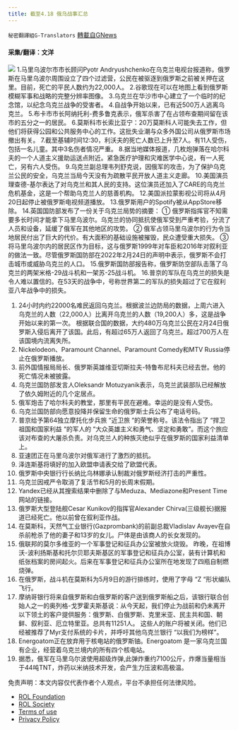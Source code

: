 ```yaml
---
title: 截至4.18 俄乌战事汇总
---
```

`秘密翻譯組G-Translators` [轉載自GNews](https://gnews.org/zh-hans/2368943/)

#### 采集/翻译：文洋
![](https://assets.gnews.org/wp-content/uploads/2022/04/16502988461.png)
1.马里乌波尔市市长顾问Pyotr Andryushchenko在乌克兰电视台报道称，俄罗斯在马里乌波尔周围设立了四个过滤营，公民在被驱逐到俄罗斯之前被关押在这里。目前，死亡的平民人数约为22,000人。
2.谷歌现在可以在地图上看到俄罗斯模糊军事和战略的完整分辨率图像。
3.乌克兰在华沙市中心建立了一个临时的纪念馆，以纪念乌克兰战争的受害者。
4.自战争开始以来，已有近500万人逃离乌克兰。
5.布卡市市长阿纳托利-费多鲁克表示，俄军杀害了在占领布查期间留在该市的五分之一的居民。
6.莫斯科市长索比亚宁：20万莫斯科人可能失去工作，但他们将获得公园和公共服务中心的工作。这批失业潮与众多外国公司从俄罗斯市场撤出有关。
7.截至基辅时间12:30，利沃夫的死亡人数已上升至7人。有11人受伤，包括一名儿童。其中3名伤者情况严重。
8.据当地媒体报道，几枚炮弹落在哈尔科夫的一个人道主义援助运送点附近。紧急医疗护理和灾难医学中心说，有一人死亡，另有六人受伤。
9.乌克兰副总理韦列舒克说，因俄军的攻击，为了保护乌克兰公民的安全，乌克兰当局今天没有为疏散平民开放人道主义走廊。
10.美国演员理查德-基尔表达了对乌克兰和其人民的支持。这位演员还加入了CARE的乌克兰危机基金，这是一个帮助乌克兰人的慈善机构。
12.美国派拉蒙影视公司将从4月20日起停止被俄罗斯电视频道播放。
13.俄罗斯用户的Spotify被从AppStore移除。
14.英国国防部发布了一份关于乌克兰局势的摘要：
① 俄罗斯指挥官不知需要多长时间才能拿下马里乌波尔。乌克兰的协同抵抗使俄军受到严重考验，分流了人员和设备，延缓了俄军在其他地区的攻势。
② 俄军占领马里乌波尔的行为令当地居民付出了巨大的代价。有大面积的基础设施被摧毁，民众遭受重大损失。
③ 将马里乌波尔内的居民区作为目标，这与俄罗斯1999年对车臣和2016年对叙利亚的做法一致。尽管俄罗斯国防部在2022年2月24日的声明中表示，俄罗斯不会打击城市或威胁乌克兰的人口。
15.俄罗斯国防部报告称，俄罗斯防空部队击落了乌克兰的两架米格-29战斗机和一架苏-25战斗机。
16.普京的军队在乌克兰的损失是令人难以置信的。在53天的战争中，号称世界第二的军队的损失超过了它在叙利亚八年战争中的损失。

1. 24小时内约22000名难民返回乌克兰。根据波兰边防局的数据，上周六进入乌克兰的人数（22,000人）比离开乌克兰的人数（19,200人）多，这是战争开始以来的第一次。
根据联合国的数据，大约480万乌克兰公民在2月24日俄罗斯入侵后离开了该国。此后，有超过65万人返回了乌克兰。超过700万人在该国境内流离失所。
2. Nickelodeon、Paramount Channel、Paramount Comedy和MTV Russia停止在俄罗斯播放。
3. 前外国情报局局长、俄罗斯英雄维亚切斯拉夫-特鲁布尼科夫已经去世。他的死亡情况未被披露。
4. 乌克兰国防部发言人Oleksandr Motuzyanik表示，乌克兰武装部队已经解放了依久姆附近的几个定居点。
5. 俄军炮击了哈尔科夫的教堂，那里有平民在避难。幸运的是没有人受伤。
6. 乌克兰国防部向愿意投降并保留生命的俄罗斯士兵公布了电话号码。
7. 普京给予第64独立摩托化步兵旅 “近卫旅 “的荣誉称号。该法令指出了 “捍卫祖国和国家利益 “的军人的 “大众英雄主义和勇气、坚定和勇敢”。而这个旅应该对布查的大屠杀负责。对乌克兰人的种族灭绝似乎在俄罗斯的国家利益清单上。
8. 亚速团正在马里乌波尔对俄军进行了激烈的抵抗。
9. 泽连斯基将填好的加入欧盟申请表交给了欧盟代表。
10. 俄罗斯中央银行行长纳比乌林娜承认制裁对俄罗斯经济打击的严重性。
11. 乌克兰因戒严令取消了复活节和5月的长周末假期。
12. Yandex已经从其搜索结果中删除了与Meduza、Mediazone和Present Time网站的链接。
13. 俄罗斯大型登陆舰Cesar Kunikov的指挥官Alexander Chirva(三级舰长)据报道已经死亡。他以前曾在叙利亚作战。
14. 在莫斯科，天然气工业银行(Gazprombank)的前副总裁Vladislav Avayev在自杀前枪杀了他的妻子和13岁的女儿。尸体是由该商人的长女发现的。
15. 俄联邦的莫尔多维亚的一个军事登记和征兵办公室被放火烧毁。
昨晚，在祖博沃-波利扬斯基和托尔贝耶夫斯基区的军事登记和征兵办公室，装有计算机和纸张档案的房间起火。后来在军事登记和征兵办公室所在地发现了四瓶自制燃烧弹。
16. 在俄罗斯，战斗机在莫斯科为5月9日的游行排练时，使用了字母 “Z “形状编队飞行。
17. 摩纳哥银行将来自俄罗斯和白俄罗斯的客户送到俄罗斯船之后，该银行联合创始人之一的奥列格-戈罗霍夫斯基说：从今天起，我们停止为战前和仍未离开以下领土的客户提供服务：俄罗斯、白俄罗斯、克里米亚、民主共和国、朝鲜、叙利亚、厄立特里亚。总共有11251人。 这些人的账户将被关闭。他们已经被推荐了Myr支付系统的卡片，并呼吁其他乌克兰银行 “以我们为榜样”。
18. Energoatom正在放弃用于核电站的俄罗斯铀。Energoatom 是一家乌克兰国有企业，经营着乌克兰境内的所有四个核电站。
19. 据悉，俄军在马里乌尔波‬使用超级炸弹‬,此弹炸‬重约7100公斤，炸爆‬当量相当于44吨TNT，炸药以米纳‬技术开发，会产生力压‬波和高极‬温。


 

免责声明：本文内容仅代表作者个人观点，平台不承担任何法律风险。

- [ROL Foundation](https://rolfoundation.org/)
- [ROL Society](https://rolsociety.org/)
- [Terms of use](https://gnews.org/terms-of-use-3/)
- [Privacy Policy](https://gnews.org/privacy-policy/)
